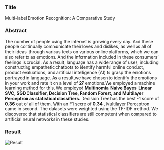 <h3>Title</h3> 
Multi-label Emotion Recognition: A Comparative Study </br>

<h3>Abstract</h3>
The number of people using the internet is growing every day. And these people
continually communicate their loves and dislikes, as well as all of their ideas,
through various texts on various online platforms, which we can also refer to as
emotions. And the information included in these consumers’ feelings is crucial.
As a result, language has a wide range of uses, including constructing empathetic
chatbots to identify harmful online conduct, product evaluations, and artificial
intelligence (AI) to grasp the emotions portrayed in language. As a result,we have
chosen to identify the emotions in your work and rate it on a level of <strong>27</strong> emotions.We
employed a machine learning method for this. We employed  <strong> Multinomial Naive
Bayes, Linear SVC, SGD Classifier, Decision Tree, Random Forest, and Multilayer
Perceptron as statistical classifiers.</strong> Decision Tree has the best F1 score of <strong>0.36</strong> out of
all of them. With an  F1 score of<strong> 0.34 </strong>, Multilayer Perceptron came in second. The
datasets were weighted using the TF-IDF method. We discovered that statistical
classifiers are still competent when compared to artificial neural networks in these
studies. </br>

<h3>Result</h3>

![Result](https://www.linkpicture.com/q/Evaluation_Results.jpg)

